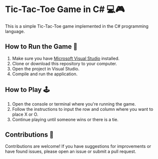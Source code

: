 # Tic-Tac-Toe Game in C# 💻🎮

This is a simple Tic-Tac-Toe game implemented in the C# programming language.

## How to Run the Game 🚀

1. Make sure you have [Microsoft Visual Studio](https://visualstudio.microsoft.com/) installed.
2. Clone or download this repository to your computer.
3. Open the project in Visual Studio.
4. Compile and run the application.

## How to Play 🕹️

1. Open the console or terminal where you're running the game.
2. Follow the instructions to input the row and column where you want to place X or O.
3. Continue playing until someone wins or there is a tie.

## Contributions 🤝

Contributions are welcome! If you have suggestions for improvements or have found issues, please open an issue or submit a pull request.
